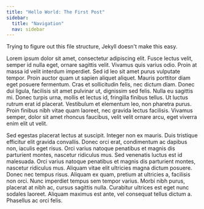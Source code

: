 ```yaml
---
title: "Hello World: The First Post"
sidebar:
  title: "Navigation"
  nav: sidebar
---
```


Trying to figure out this file structure, Jekyll doesn't make this easy.

Lorem ipsum dolor sit amet, consectetur adipiscing elit. Fusce lectus velit, semper id nulla eget, ornare sagittis velit. Vivamus quis varius odio. Proin at massa id velit interdum imperdiet. Sed id leo sit amet purus vulputate tempor. Proin auctor quam ut sapien aliquet aliquet. Mauris porttitor diam eget posuere fermentum. Cras et sollicitudin felis, nec dictum diam. Donec dui ligula, facilisis sit amet pulvinar ut, dignissim sed felis. Nulla eu sagittis mi. Donec turpis urna, mollis et lectus id, fringilla finibus tellus. Ut luctus rutrum erat id placerat. Vestibulum et elementum leo, non pharetra purus. Proin finibus nibh vitae quam laoreet, nec gravida lectus facilisis. Vivamus semper, dolor sit amet rhoncus faucibus, velit velit ornare arcu, eget viverra enim elit ut velit.

Sed egestas placerat lectus at suscipit. Integer non ex mauris. Duis tristique efficitur elit gravida convallis. Donec orci erat, condimentum ac dapibus non, iaculis eget risus. Orci varius natoque penatibus et magnis dis parturient montes, nascetur ridiculus mus. Sed venenatis luctus est id malesuada. Orci varius natoque penatibus et magnis dis parturient montes, nascetur ridiculus mus. Aliquam vitae elit ultricies magna dictum posuere. Donec nec tempus risus. Aliquam ex quam, pretium at ultricies a, facilisis non orci. Nunc imperdiet tempus sem tempor varius. Morbi nibh purus, placerat at nibh ac, cursus sagittis nulla. Curabitur ultrices est eget nunc sodales laoreet. Aliquam maximus est ante, vel consequat tellus dictum a. Phasellus ac orci felis.